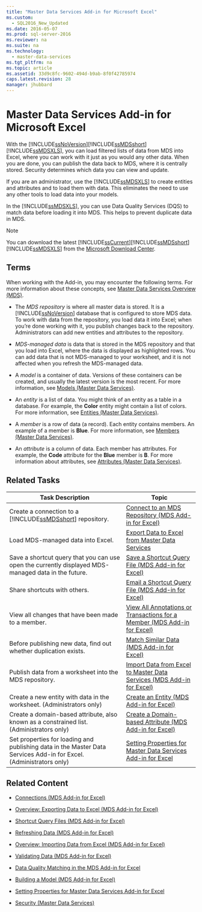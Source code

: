 ```yaml
---
title: "Master Data Services Add-in for Microsoft Excel"
ms.custom: 
  - SQL2016_New_Updated
ms.date: 2016-05-07
ms.prod: sql-server-2016
ms.reviewer: na
ms.suite: na
ms.technology: 
  - master-data-services
ms.tgt_pltfrm: na
ms.topic: article
ms.assetid: 33d9c8fc-9602-494d-b9ab-8f0f42785974
caps.latest.revision: 28
manager: jhubbard
---
```

# Master Data Services Add-in for Microsoft Excel
With the [!INCLUDE[ssNoVersion](../../Topics/TopicNameContainA/includes/ssNoVersion_md.md)][!INCLUDE[ssMDSshort](../../Topics/TopicNameContainA/includes/ssMDSshort_md.md)][!INCLUDE[ssMDSXLS](../../Topics/TopicNameContainA/includes/ssMDSXLS_md.md)], you can load filtered lists of data from MDS into Excel, where you can work with it just as you would any other data. When you are done, you can publish the data back to MDS, where it is centrally stored. Security determines which data you can view and update.  
  
 If you are an administrator, use the [!INCLUDE[ssMDSXLS](../../Topics/TopicNameContainA/includes/ssMDSXLS_md.md)] to create entities and attributes and to load them with data. This eliminates the need to use any other tools to load data into your models.  
  
 In the [!INCLUDE[ssMDSXLS](../../Topics/TopicNameContainA/includes/ssMDSXLS_md.md)], you can use Data Quality Services (DQS) to match data before loading it into MDS. This helps to prevent duplicate data in MDS.  
  
> [!NOTE]  
>  You can download the latest [!INCLUDE[ssCurrent](../../Topics/TopicNameContainA/includes/ssCurrent_md.md)][!INCLUDE[ssMDSshort](../../Topics/TopicNameContainA/includes/ssMDSshort_md.md)][!INCLUDE[ssMDSXLS](../../Topics/TopicNameContainA/includes/ssMDSXLS_md.md)] from the [Microsoft Download Center](https://www.microsoft.com/en-us/download/details.aspx?id=51668).  
  
## Terms  
 When working with the Add-in, you may encounter the following terms. For more information about these concepts, see [Master Data Services Overview (MDS)](../../Topics/TopicNameNotContainA/Master-Data-Services-Overview--MDS-.md).  
  
-   The *MDS repository* is where all master data is stored. It is a [!INCLUDE[ssNoVersion](../../Topics/TopicNameContainA/includes/ssNoVersion_md.md)] database that is configured to store MDS data. To work with data from the repository, you load data it into Excel; when you’re done working with it, you publish changes back to the repository. Administrators can add new entities and attributes to the repository.  
  
-   *MDS-managed data* is data that is stored in the MDS repository and that you load into Excel, where the data is displayed as highlighted rows. You can add data that is not MDS-managed to your worksheet, and it is not affected when you refresh the MDS-managed data.  
  
-   A *model* is a container of data. Versions of these containers can be created, and usually the latest version is the most recent. For more information, see [Models (Master Data Services)](../../Topics/TopicNameNotContainA/Models--Master-Data-Services-.md).  
  
-   An *entity* is a list of data. You might think of an entity as a table in a database. For example, the **Color** entity might contain a list of colors. For more information, see [Entities (Master Data Services)](../../Topics/TopicNameNotContainA/Entities--Master-Data-Services-.md).  
  
-   A *member* is a row of data (a record). Each entity contains members. An example of a member is **Blue**. For more information, see [Members (Master Data Services)](../../Topics/TopicNameNotContainA/Members--Master-Data-Services-.md).  
  
-   An *attribute* is a column of data. Each member has attributes. For example, the **Code** attribute for the **Blue** member is **B**. For more information about attributes, see [Attributes (Master Data Services)](../../Topics/TopicNameNotContainA/Attributes--Master-Data-Services-.md).  
  
## Related Tasks  
  
|Task Description|Topic|  
|----------------------|-----------|  
|Create a connection to a [!INCLUDE[ssMDSshort](../../Topics/TopicNameContainA/includes/ssMDSshort_md.md)] repository.|[Connect to an MDS Repository (MDS Add-in for Excel)](../../Topics/TopicNameNotContainA/Connect-to-an-MDS-Repository--MDS-Add-in-for-Excel-.md)|  
|Load MDS-managed data into Excel.|[Export Data to Excel from Master Data Services](../../Topics/TopicNameNotContainA/Export-Data-to-Excel-from-Master-Data-Services.md)|  
|Save a shortcut query that you can use open the currently displayed MDS-managed data in the future.|[Save a Shortcut Query File (MDS Add-in for Excel)](../../Topics/TopicNameContainA/Save-a-Shortcut-Query-File--MDS-Add-in-for-Excel-.md)|  
|Share shortcuts with others.|[Email a Shortcut Query File (MDS Add-in for Excel)](../../Topics/TopicNameContainA/Email-a-Shortcut-Query-File--MDS-Add-in-for-Excel-.md)|  
|View all changes that have been made to a member.|[View All Annotations or Transactions for a Member (MDS Add-in for Excel)](../../Topics/TopicNameContainA/View-All-Annotations-or-Transactions-for-a-Member--MDS-Add-in-for-Excel-.md)|  
|Before publishing new data, find out whether duplication exists.|[Match Similar Data (MDS Add-in for Excel)](../../Topics/TopicNameNotContainA/Match-Similar-Data--MDS-Add-in-for-Excel-.md)|  
|Publish data from a worksheet into the MDS repository.|[Import Data from Excel to Master Data Services (MDS Add-in for Excel)](../../Topics/TopicNameNotContainA/Import-Data-from-Excel-to-Master-Data-Services--MDS-Add-in-for-Excel-.md)|  
|Create a new entity with data in the worksheet. (Administrators only)|[Create an Entity (MDS Add-in for Excel)](../../Topics/TopicNameNotContainA/Create-an-Entity--MDS-Add-in-for-Excel-.md)|  
|Create a domain-based attribute, also known as a constrained list. (Administrators only)|[Create a Domain-based Attribute (MDS Add-in for Excel)](../../Topics/TopicNameContainA/Create-a-Domain-based-Attribute--MDS-Add-in-for-Excel-.md)|  
|Set properties for loading and publishing data in the Master Data Services Add-in for Excel. (Administrators only)|[Setting Properties for Master Data Services Add-in for Excel](../../Topics/TopicNameNotContainA/Setting-Properties-for-Master-Data-Services-Add-in-for-Excel.md)|  
  
## Related Content  
  
-   [Connections (MDS Add-in for Excel)](../../Topics/TopicNameNotContainA/Connections--MDS-Add-in-for-Excel-.md)  
  
-   [Overview: Exporting Data to Excel (MDS Add-in for Excel)](../Topic/Overview:%20Exporting%20Data%20to%20Excel%20\(MDS%20Add-in%20for%20Excel\).md)  
  
-   [Shortcut Query Files (MDS Add-in for Excel)](../../Topics/TopicNameNotContainA/Shortcut-Query-Files--MDS-Add-in-for-Excel-.md)  
  
-   [Refreshing Data (MDS Add-in for Excel)](../../Topics/TopicNameNotContainA/Refreshing-Data--MDS-Add-in-for-Excel-.md)  
  
-   [Overview: Importing Data from Excel (MDS Add-in for Excel)](../Topic/Overview:%20Importing%20Data%20from%20Excel%20\(MDS%20Add-in%20for%20Excel\).md)  
  
-   [Validating Data (MDS Add-in for Excel)](../../Topics/TopicNameNotContainA/Validating-Data--MDS-Add-in-for-Excel-.md)  
  
-   [Data Quality Matching in the MDS Add-in for Excel](../../Topics/TopicNameNotContainA/Data-Quality-Matching-in-the-MDS-Add-in-for-Excel.md)  
  
-   [Building a Model (MDS Add-in for Excel)](../../Topics/TopicNameContainA/Building-a-Model--MDS-Add-in-for-Excel-.md)  
  
-   [Setting Properties for Master Data Services Add-in for Excel](../../Topics/TopicNameNotContainA/Setting-Properties-for-Master-Data-Services-Add-in-for-Excel.md)  
  
-   [Security (Master Data Services)](../../Topics/TopicNameNotContainA/Security--Master-Data-Services-.md)